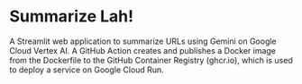# Summarize Lah!
A Streamlit web application to summarize URLs using Gemini on Google Cloud Vertex AI. A GitHub Action creates and publishes a Docker image from the Dockerfile to the GitHub Container Registry (ghcr.io), which is used to deploy a service on Google Cloud Run.
